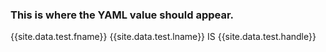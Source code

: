 ### This is where the YAML value should appear.
{{site.data.test.fname}}
{{site.data.test.lname}} IS
{{site.data.test.handle}}
